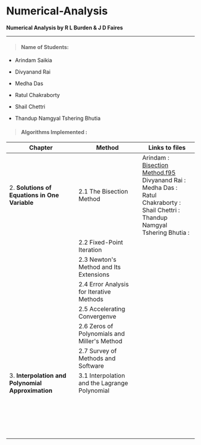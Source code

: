 # Numerical-Analysis

**Numerical Analysis by R L Burden &amp; J D Faires**

---
> #### Name of Students: 

- Arindam Saikia
>
- Divyanand Rai
>
- Medha Das
>
- Ratul Chakraborty
>
- Shail Chettri
>
- Thandup Namgyal Tshering Bhutia
>
> #### Algorithms Implemented :

| Chapter  | Method | Links to files |
| ---------| ---------|------------|
| 2. **Solutions of Equations in One Variable**    |  2.1 The Bisection Method   |  Arindam :[ Bisection Method.f95 ](https://github.com/user/repository/blob/branch/filename) <br> Divyanand Rai :  <br> Medha Das : <br> Ratul Chakraborty : <br> Shail Chettri : <br> Thandup Namgyal Tshering Bhutia :|
|     | 2.2 Fixed-Point Iteration   |      |
|     | 2.3 Newton's Method and Its Extensions    |      |
|   | 2.4 Error Analysis for Iterative Methods |    |
|   | 2.5 Accelerating Convergenve |    |
|   | 2.6 Zeros of Polynomials and Miller's Method |    |
|   | 2.7 Survey of Methods and Software |  |
| 3. **Interpolation and Polynomial Approximation**  | 3.1 Interpolation and the Lagrange Polynomial |   |
|   |   |   |
|   |   |   |
|   |   |   |
|   |   |   |
|   |   |   |
|   |   |   |
|   |   |   |
|   |   |   |
|   |   |   |
|   |   |   |
|   |   |   |
|   |   |   |
|   |   |   |
|   |   |   |
|   |   |   |
|   |   |   |
|   |   |   |
|   |   |   |
|   |   |   |
